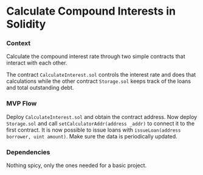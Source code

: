 # Calculate Compound Interests in Solidity

### Context
Calculate the compound interest rate through two simple contracts that interact with each other.

The contract `CalculateInterest.sol` controls the interest rate and does that calculations while the other contract `Storage.sol` keeps track of the loans and total outstanding debt.

### MVP Flow

Deploy `CalculateInterest.sol` and obtain the contract address. Now deploy `Storage.sol` and call `setCalculatorAddr(address _addr)` to connect it to the first contract. It is now possible to issue loans with `issueLoan(address borrower, uint amount)`. Make sure the data is periodically updated.

### Dependencies

Nothing spicy, only the ones needed for a basic project.
